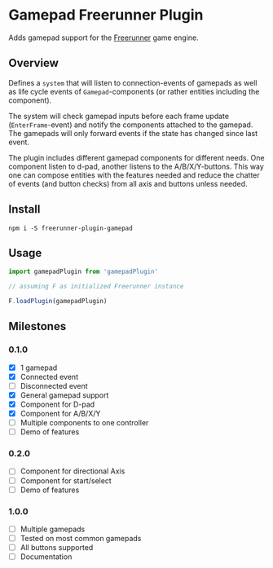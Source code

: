 # Gamepad Freerunner Plugin
Adds gamepad support for the [Freerunner](https://github.com/Sebring/freerunner) game engine.

## Overview

Defines a `system` that will listen to connection-events of gamepads as well as life cycle events of `Gamepad`-components (or rather entities including the component).

The system will check gamepad inputs before each frame update (`EnterFrame`-event) and notify the components attached to the gamepad. The gamepads will only forward events if the state has changed since last event.

The plugin includes different gamepad components for different needs. One component listen to d-pad, another listens to the A/B/X/Y-buttons. This way one can compose entities with the features needed and reduce the chatter of events (and button checks) from all axis and buttons unless needed.

## Install
```
npm i -S freerunner-plugin-gamepad
```

## Usage
```javascript
import gamepadPlugin from 'gamepadPlugin'

// assuming F as initialized Freerunner instance

F.loadPlugin(gamepadPlugin)
```

## Milestones

### 0.1.0
- [x] 1 gamepad
- [x] Connected event
- [ ] Disconnected event
- [x] General gamepad support
- [x] Component for D-pad
- [x] Component for A/B/X/Y
- [ ] Multiple components to one controller
- [ ] Demo of features

### 0.2.0
- [ ] Component for directional Axis
- [ ] Component for start/select
- [ ] Demo of features

### 1.0.0
- [ ] Multiple gamepads
- [ ] Tested on most common gamepads
- [ ] All buttons supported
- [ ] Documentation